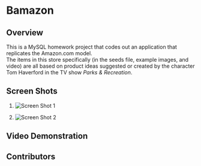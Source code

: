 # Bamazon

## Overview
This is a MySQL homework project that codes out an application that replicates the Amazon.com model.  
The items in this store specifically (in the seeds file, example images, and video) are all based on product ideas suggested or created by the character Tom Haverford in the TV show *Parks & Recreation*.  

## Screen Shots
1. ![Screen Shot 1](https://cloud.githubusercontent.com/assets/22947371/25880969/6ef36bd4-3508-11e7-8a2b-46eb6cb40579.png "Screen Shot 1")

2. ![Screen Shot 2](https://cloud.githubusercontent.com/assets/22947371/25880970/6efc5b22-3508-11e7-8572-cad1e3101421.png "Screen Shot 2")


## Video Demonstration

## Contributors